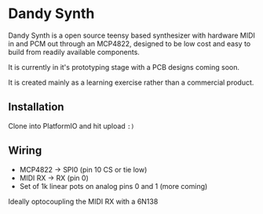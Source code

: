 # Dandy Synth
Dandy Synth is a open source teensy based synthesizer with hardware MIDI in and PCM out through an MCP4822, designed to be low cost and easy to build from readily available components.

It is currently in it's prototyping stage with a PCB designs coming soon.

It is created mainly as a learning exercise rather than a commercial product.


## Installation
Clone into PlatformIO and hit upload `:)`

## Wiring
- MCP4822 -> SPI0 (pin 10 CS or tie low)
- MIDI RX -> RX (pin 0)
- Set of 1k linear pots on analog pins 0 and 1 (more coming)

Ideally optocoupling the MIDI RX with a 6N138